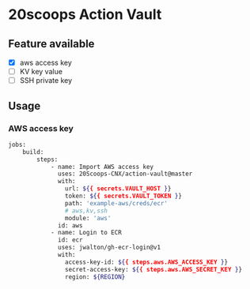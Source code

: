 # 20scoops Action Vault

## Feature available
 - [x] aws access key
 - [ ] KV key value
 - [ ] SSH private key

Usage
---
### AWS access key

```sh
jobs:
    build:
        steps:
            - name: Import AWS access key
              uses: 20Scoops-CNX/action-vault@master
              with:
                url: ${{ secrets.VAULT_HOST }}
                token: ${{ secrets.VAULT_TOKEN }}
                path: 'example-aws/creds/ecr'
                # aws,kv,ssh
                module: 'aws'
              id: aws
            - name: Login to ECR
              id: ecr
              uses: jwalton/gh-ecr-login@v1
              with:
                access-key-id: ${{ steps.aws.AWS_ACCESS_KEY }}
                secret-access-key: ${{ steps.aws.AWS_SECRET_KEY }}
                region: ${REGION}
            
```

